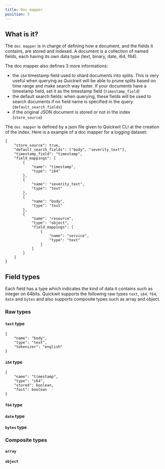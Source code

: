 ```yaml
---
title: Doc mapper
position: 3
---
```


## What is it?
The `doc mapper` is in charge of defining how a document, and the fields it contains, are stored and indexed.
A document is a collection of named fields, each having its own data type (text, binary, date, i64, f64).

The doc mapper also defines 3 more informations:
- the `i64` timestamp field used to shard documents into splits. This is very useful when querying as Quickwit will be able to prune splits based on time range and make search way faster. If your documents have a timestamp field, set it as the timestamp field (`timestamp_field`)
- the default search fields: when querying, these fields will be used to search documents if no field name is specified in the query (`default_search_fields`)
- if the original JSON document is stored or not in the index (`store_source`)

The `doc mapper` is defined by a json file given to Quickwit CLI at the creation of the index. Here is a example of a doc mapper for a logging dataset: 
```
{
    "store_source": true,
    "default_search_fields": ["body", "severity_text"],
    "timestamp_field": "timestamp",
    "field_mappings": [
        {
            "name": "timestamp",
            "type": "i64"
        },
        {
            "name": "severity_text",
            "type": "text"
        },
        {
            "name": "body",
            "type": "text"
        },
        {
            "name": "resource",
            "type": "object",
            "field_mappings": [
                {
                    "name": "service",
                    "type": "text"
                }
            ]
        }
    ]
}
```


## Field types

Each field has a type which indicates the kind of data it contains such as integer on 64bits.
Quickwit supports the following raw types `text`, `i64`, `f64`, `date` and `bytes` and also supports composite
types such as array and object.

### Raw types

#### `text` type

```
{
    "name": "body",
    "type": "text",
    "tokenizer": "english"
}
```

#### `i64` type

```
{
    "name": "timestamp",
    "type": "i64",
    "stored": boolean,
    "fast": boolean
}
```

#### `f64` type

#### `date` type

#### `bytes` type


### Composite types

#### `array`

#### `object`
